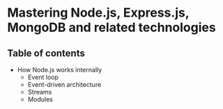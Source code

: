 # Mastering Node.js, Express.js, MongoDB and related technologies

## Table of contents

- How Node.js works internally
    - Event loop
    - Event-driven architecture
    - Streams
    - Modules